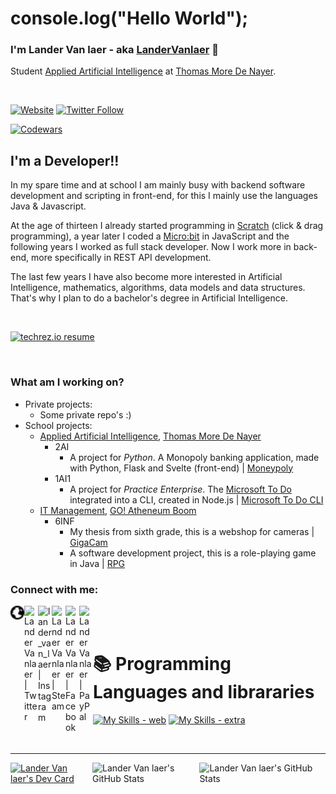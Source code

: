 <!-- Made by codeSTACKr https://www.youtube.com/watch?v=ECuqb5Tv9qI -->
<!-- https://github.com/codeSTACKr/codeSTACKr -->

# console.log("Hello World");
### I'm Lander Van laer - aka [LanderVanlaer](http://landervanlaer.com) 👋
<!--Student IT Management in the 6th grade (6INF) at the school GO! Atheneum Boom.-->
Student [Applied Artificial Intelligence](https://www.thomasmore.be/opleidingen/professionele-bachelor/elektronica-ict/applied-artificial-intelligence) at [Thomas More De Nayer](https://thomasmore.be).

<br />

[![Website](https://img.shields.io/website?label=landervanlaer.com&style=for-the-badge&url=http://www.landervanlaer.com)](http://www.landervanlaer.com)
[![Twitter Follow](https://img.shields.io/twitter/follow/LanderVanlaer?color=1DA1F2&logo=twitter&style=for-the-badge)](https://twitter.com/intent/follow?original_referer=https://github.com/LanderVanlaer&screen_name=LanderVanlaer)

[![Codewars](https://www.codewars.com/users/LanderVanlaer/badges/large)](https://www.codewars.com/users/LanderVanlaer)

## I'm a Developer!!
In my spare time and at school I am mainly busy with backend software development and scripting in front-end, for this I mainly use the languages Java & Javascript.

At the age of thirteen I already started programming in [Scratch](https://scratch.mit.edu/) (click & drag programming), a year later I coded a [Micro:bit](https://microbit.org/) in JavaScript and the following years I worked as full stack developer. Now I work more in back-end, more specifically in REST API development.

The last few years I have also become more interested in Artificial Intelligence, mathematics, algorithms, data models and data structures. That's why I plan to do a bachelor's degree in Artificial Intelligence.

<br>

[![techrez.io resume](https://img.shields.io/badge/techrez.io%20resume-gray?style=for-the-badge)](https://techrez.io/resume/LanderVanlaer)

<br>

### What am I working on?
- Private projects:
  - Some private repo's :)
- School projects:
  - [Applied Artificial Intelligence](https://www.thomasmore.be/opleidingen/professionele-bachelor/elektronica-ict/applied-artificial-intelligence), [Thomas More De Nayer](https://thomasmore.be)
    - 2AI
      - A project for _Python_. A Monopoly banking application, made with Python, Flask and Svelte (front-end) | [Moneypoly](https://github.com/Python-Project-Thomas-More-year-2)
    - 1AI1
      - A project for _Practice Enterprise_. The [Microsoft To Do](https://todo.microsoft.com) integrated into a CLI, created in Node.js | [Microsoft To Do CLI
](https://github.com/ms-to-do-cli)
  - [IT Management](http://atheneumboom.be/informaticabeheer56/), [GO! Atheneum Boom](http://atheneumboom.be)
    - 6INF
      - My thesis from sixth grade, this is a webshop for cameras | [GigaCam](https://github.com/LanderVanlaer/webshop-gip-6INF)
      - A software development project, this is a role-playing game in Java | [RPG](https://github.com/LanderVanlaer/softwareontwikkeling-eindproject-informaticabeheer)

### Connect with me:

<!-- Other Icons
    [<svg width="48" height="48" viewBox="0 0 48 48" fill="none" xmlns="http://www.w3.org/2000/svg"><path d="M0 24C0 10.7452 10.7452 0 24 0C37.2548 0 48 10.7452 48 24C48 37.2548 37.2548 48 24 48C10.7452 48 0 37.2548 0 24Z" fill="white"/><mask id="mask0" mask-type="alpha" maskUnits="userSpaceOnUse" x="0" y="0" width="48" height="48"><path fill-rule="evenodd" clip-rule="evenodd" d="M0 24C0 10.7452 10.7452 0 24 0C37.2548 0 48 10.7452 48 24C48 37.2548 37.2548 48 24 48C10.7452 48 0 37.2548 0 24Z" fill="white"/></mask><g mask="url(#mask0)"><path fill-rule="evenodd" clip-rule="evenodd" d="M24.0012 11.2C20.5249 11.2 20.0886 11.2152 18.7233 11.2773C17.3606 11.3397 16.4305 11.5554 15.6166 11.872C14.7747 12.1989 14.0606 12.6362 13.3491 13.348C12.6371 14.0594 12.1997 14.7736 11.8717 15.6152C11.5544 16.4293 11.3384 17.3597 11.2771 18.7219C11.216 20.0872 11.2 20.5238 11.2 24.0001C11.2 27.4764 11.2155 27.9113 11.2773 29.2767C11.34 30.6394 11.5557 31.5695 11.872 32.3834C12.1992 33.2252 12.6365 33.9394 13.3483 34.6509C14.0595 35.3629 14.7736 35.8013 15.615 36.1282C16.4294 36.4447 17.3598 36.6605 18.7222 36.7229C20.0876 36.785 20.5236 36.8002 23.9996 36.8002C27.4762 36.8002 27.9111 36.785 29.2765 36.7229C30.6391 36.6605 31.5703 36.4447 32.3848 36.1282C33.2264 35.8013 33.9394 35.3629 34.6506 34.6509C35.3626 33.9394 35.8 33.2252 36.128 32.3836C36.4427 31.5695 36.6587 30.6391 36.7227 29.2769C36.784 27.9116 36.8 27.4764 36.8 24.0001C36.8 20.5238 36.784 20.0875 36.7227 18.7222C36.6587 17.3595 36.4427 16.4293 36.128 15.6155C35.8 14.7736 35.3626 14.0594 34.6506 13.348C33.9386 12.636 33.2266 12.1986 32.384 11.872C31.5679 11.5554 30.6373 11.3397 29.2746 11.2773C27.9092 11.2152 27.4746 11.2 23.9972 11.2H24.0012ZM23.5743 13.5065H23.5746L24.0012 13.5066C27.4188 13.5066 27.8239 13.5189 29.1735 13.5802C30.4215 13.6373 31.0989 13.8458 31.5501 14.021C32.1474 14.253 32.5733 14.5304 33.021 14.9784C33.469 15.4264 33.7464 15.8531 33.9789 16.4504C34.1541 16.9011 34.3629 17.5784 34.4197 18.8264C34.481 20.1758 34.4944 20.5811 34.4944 23.9972C34.4944 27.4132 34.481 27.8185 34.4197 29.1679C34.3626 30.4159 34.1541 31.0932 33.9789 31.5439C33.7469 32.1412 33.469 32.5666 33.021 33.0143C32.573 33.4623 32.1477 33.7397 31.5501 33.9717C31.0994 34.1477 30.4215 34.3557 29.1735 34.4127C27.8242 34.4741 27.4188 34.4874 24.0012 34.4874C20.5833 34.4874 20.1782 34.4741 18.8289 34.4127C17.5809 34.3551 16.9035 34.1466 16.4521 33.9714C15.8547 33.7394 15.428 33.462 14.98 33.014C14.532 32.566 14.2547 32.1404 14.0222 31.5428C13.847 31.0922 13.6382 30.4148 13.5814 29.1668C13.52 27.8175 13.5078 27.4121 13.5078 23.994C13.5078 20.5758 13.52 20.1726 13.5814 18.8232C13.6384 17.5752 13.847 16.8979 14.0222 16.4467C14.2542 15.8493 14.532 15.4227 14.98 14.9747C15.428 14.5267 15.8547 14.2493 16.4521 14.0168C16.9033 13.8408 17.5809 13.6328 18.8289 13.5754C20.0097 13.5221 20.4673 13.5061 22.8529 13.5034V13.5066C23.0758 13.5063 23.3156 13.5064 23.5743 13.5065ZM29.2978 17.1675C29.2978 16.3192 29.9858 15.632 30.8338 15.632V15.6315C31.6818 15.6315 32.3698 16.3195 32.3698 17.1675C32.3698 18.0155 31.6818 18.7035 30.8338 18.7035C29.9858 18.7035 29.2978 18.0155 29.2978 17.1675ZM24.0009 17.4267C20.3709 17.4268 17.4278 20.37 17.4278 24.0001C17.4278 27.6303 20.371 30.5722 24.0012 30.5722C27.6314 30.5722 30.5735 27.6303 30.5735 24.0001C30.5735 20.3699 27.6311 17.4267 24.0009 17.4267ZM28.2679 24.0001C28.2679 21.6435 26.3575 19.7334 24.0012 19.7334C21.6446 19.7334 19.7345 21.6435 19.7345 24.0001C19.7345 26.3564 21.6446 28.2668 24.0012 28.2668C26.3575 28.2668 28.2679 26.3564 28.2679 24.0001Z" fill="black"/></g></svg>](https://www.instagram.com/lander_van_laer/)
    [<svg width="48" height="48" viewBox="0 0 48 48" fill="none" xmlns="http://www.w3.org/2000/svg"><path d="M23.9742 48C37.243 48 48 37.2546 48 24C48 10.7452 37.243 0 23.9742 0C11.2414 0 0.822857 9.89439 0 22.4055C1.55479 25.0136 2.1615 26.6266 0.957133 30.9033C3.92517 40.7938 13.1071 48 23.9742 48Z" fill="white"/><path fill-rule="evenodd" clip-rule="evenodd" d="M22.6416 17.958V17.9579C22.6416 12.9081 26.7144 8.80005 31.7208 8.80005C36.7292 8.80005 40.8 12.9081 40.8 17.9579C40.8 23.0072 36.7292 27.119 31.7208 27.119C31.6531 27.119 31.5833 27.1169 31.5156 27.1148L23.1463 33.1378C23.171 34.0676 23.0007 34.9995 22.6354 35.8879C21.232 39.2868 17.342 40.9047 13.9682 39.4852C11.9062 38.6195 10.5085 36.8198 10.0526 34.7681L0.972574 30.9952C-0.255769 27.3559 0.0265062 22.483 0.0311521 22.4028L0.0312094 22.4018L12.8753 27.7264C13.2247 27.495 13.5971 27.2946 13.9945 27.1314C14.8961 26.7574 15.8469 26.59 16.7944 26.6334L22.6437 18.0769C22.6416 18.0389 22.6416 17.9984 22.6416 17.958ZM14.5501 38.076C17.1551 39.1691 20.1519 37.9231 21.2382 35.297C21.7634 34.0284 21.7655 32.6233 21.2464 31.3506C20.7273 30.0778 19.7477 29.0819 18.4853 28.5529C17.2331 28.0281 15.8928 28.0446 14.7139 28.4951L17.7692 29.7699C19.6893 30.5757 20.598 32.799 19.797 34.735C18.9984 36.669 16.7944 37.5864 14.8733 36.7805L11.9177 35.547C12.4411 36.6483 13.3484 37.5719 14.5501 38.076ZM31.7208 24.061C28.3866 24.061 25.6721 21.3233 25.6721 17.9579C25.6721 14.5951 28.3866 11.8566 31.7208 11.8566C35.057 11.8566 37.7715 14.5951 37.7715 17.9579C37.7715 21.3233 35.057 24.061 31.7208 24.061ZM31.7311 13.3635C29.2238 13.3635 27.1884 15.4168 27.1884 17.9486C27.1884 20.4805 29.2238 22.532 31.7311 22.532C34.2404 22.532 36.2758 20.4805 36.2758 17.9486C36.2758 15.4168 34.2404 13.3635 31.7311 13.3635Z" fill="black"/></svg>](https://steamcommunity.com/id/LanderVanlaer)
    [<svg width="48" height="48" viewBox="0 0 48 48" fill="none" xmlns="http://www.w3.org/2000/svg"><path d="M0 24C0 10.7452 10.7452 0 24 0C37.2548 0 48 10.7452 48 24C48 37.2548 37.2548 48 24 48C10.7452 48 0 37.2548 0 24Z" fill="#55ACEE"/><path d="M23.2812 19.5075L23.3316 20.338L22.4922 20.2363C19.4369 19.8465 16.7677 18.5245 14.5013 16.3043L13.3934 15.2027L13.108 16.0162C12.5036 17.8297 12.8897 19.7448 14.1488 21.0328C14.8203 21.7447 14.6692 21.8464 13.5109 21.4227C13.108 21.2871 12.7554 21.1854 12.7219 21.2362C12.6044 21.3549 13.0073 22.8971 13.3262 23.5073C13.7627 24.3547 14.6524 25.1851 15.6261 25.6766L16.4487 26.0664L15.475 26.0834C14.5349 26.0834 14.5013 26.1003 14.6021 26.4562C14.9378 27.5578 16.264 28.7273 17.7413 29.2357L18.7822 29.5916L17.8756 30.1339C16.5326 30.9136 14.9546 31.3542 13.3766 31.3881C12.6211 31.4051 12 31.4728 12 31.5237C12 31.6932 14.0481 32.6423 15.24 33.0151C18.8157 34.1167 23.063 33.6422 26.2526 31.761C28.5189 30.4221 30.7852 27.7612 31.8428 25.1851C32.4136 23.8123 32.9844 21.304 32.9844 20.1007C32.9844 19.3211 33.0347 19.2194 33.9748 18.2873C34.5288 17.7449 35.0492 17.1517 35.15 16.9823C35.3178 16.6603 35.3011 16.6603 34.4449 16.9484C33.018 17.4568 32.8165 17.389 33.5216 16.6264C34.042 16.084 34.6631 15.101 34.6631 14.8129C34.6631 14.7621 34.4113 14.8468 34.1259 14.9993C33.8238 15.1688 33.1523 15.423 32.6486 15.5756L31.7421 15.8637L30.9195 15.3044C30.4663 14.9993 29.8283 14.6604 29.4926 14.5587C28.6364 14.3214 27.327 14.3553 26.5548 14.6265C24.4563 15.3892 23.1301 17.3551 23.2812 19.5075Z" fill="white"/></svg>](https://twitter.com/LanderVanlaer)
    [<svg width="48" height="48" viewBox="0 0 48 48" fill="none" xmlns="http://www.w3.org/2000/svg"><path d="M48 24C48 10.7438 37.2562 0 24 0C10.7438 0 0 10.7438 0 24C0 35.9813 8.775 45.9094 20.25 47.7094V30.9375H14.1562V24H20.25V18.7125C20.25 12.6984 23.8313 9.375 29.3156 9.375C31.9406 9.375 34.6875 9.84375 34.6875 9.84375V15.75H31.6594C28.6781 15.75 27.75 17.6016 27.75 19.5V24H34.4062L33.3422 30.9375H27.75V47.7094C39.225 45.9094 48 35.9813 48 24Z" fill="#1877F2"/><path d="M33.3422 30.9375L34.4062 24H27.75V19.5C27.75 17.6016 28.6781 15.75 31.6594 15.75H34.6875V9.84375C34.6875 9.84375 31.9406 9.375 29.3156 9.375C23.8313 9.375 20.25 12.6984 20.25 18.7125V24H14.1562V30.9375H20.25V47.7094C21.4734 47.9016 22.725 48 24 48C25.275 48 26.5266 47.9016 27.75 47.7094V30.9375H33.3422Z" fill="white"/></svg>](https://www.facebook.com/lander.vanlaer)
-->
[<img align="left" alt="landervanlaer.com" width="22px" src="https://raw.githubusercontent.com/iconic/open-iconic/master/svg/globe.svg" />](http://landervanlaer.com)
[<img align="left" alt="LanderVanlaer | Twitter" width="22px" src="https://cdn.jsdelivr.net/npm/simple-icons@v3/icons/twitter.svg" />](https://twitter.com/LanderVanlaer)
[<img align="left" alt="lander_van_laer | Instagram" width="22px" src="https://cdn.jsdelivr.net/npm/simple-icons@v3/icons/instagram.svg" />](https://www.instagram.com/lander_van_laer/)
[<img align="left" alt="LanderVanlaer | Steam" width="22px" src="https://cdn.jsdelivr.net/npm/simple-icons@3.13.0/icons/steam.svg" />](https://steamcommunity.com/id/LanderVanlaer)
[<img align="left" alt="LanderVanlaer | Facebook" width="22px" src="https://cdn.jsdelivr.net/npm/simple-icons@3.13.0/icons/facebook.svg" />](https://www.facebook.com/lander.vanlaer)
[<img align="left" alt="LanderVanlaer | PayPal" width="22px" src="https://cdn.jsdelivr.net/npm/simple-icons@3.13.0/icons/paypal.svg" />](https://paypal.me/LanderVanlaer)

<br /><br />

# :books: Programming Languages and librararies

[![My Skills - web](https://skillicons.dev/icons?perline=18&i=nodejs,js,ts,css,tailwind,sass,html,express,jest,nestjs,nextjs,pug,svelte,react,php)](https://skillicons.dev)
[![My Skills - extra](https://skillicons.dev/icons?perline=18&i=idea,docker,git,github,gitlab,postman,mysql,powershell,c,cpp,qt,postgres,java,py,flask,md)](https://skillicons.dev)


<br />

---

<div style="display: flex">
    <a style="width: 26%" href="https://app.daily.dev/LanderVanlaer" target="_blank">
      <img src="https://api.daily.dev/devcards/4968151163b749518a87ce180540ed41.png?r=7xu" width="275" alt="Lander Van laer's Dev Card"/>
    </a>
    <img style="width: 34%" valign="top" alt="Lander Van laer's GitHub Stats" src="https://github-readme-stats.vercel.app/api/top-langs?username=LanderVanlaer&hide_border=true&langs_count=6" />
    <img style="width: 37%" valign="top" alt="Lander Van laer's GitHub Stats" src="https://github-readme-stats.vercel.app/api?username=LanderVanlaer&show_icons=true&hide_border=true&count_private=true" />
</div>
